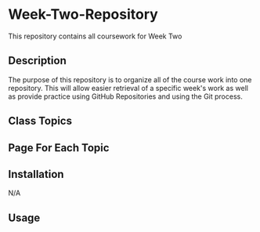 # Week-Two-Repository
This repository contains all coursework for Week Two

## Description
The purpose of this repository is to organize all of the course work into one repository.  This will allow easier retrieval of a specific week's work as well as provide practice using GitHub Repositories and using the Git process. 

## Class Topics


## Page For Each Topic

## Installation
N/A

## Usage



